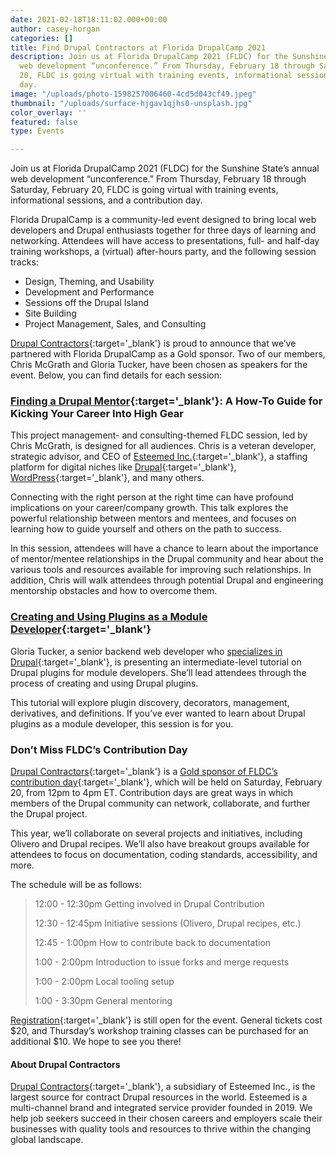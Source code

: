 ```yaml
---
date: 2021-02-18T18:11:02.000+00:00
author: casey-horgan
categories: []
title: Find Drupal Contractors at Florida DrupalCamp 2021
description: Join us at Florida DrupalCamp 2021 (FLDC) for the Sunshine State’s annual
  web development “unconference.” From Thursday, February 18 through Saturday, February
  20, FLDC is going virtual with training events, informational sessions, and a contribution
  day.
image: "/uploads/photo-1598257006460-4cd5d043cf49.jpeg"
thumbnail: "/uploads/surface-hjgav1qjhs0-unsplash.jpg"
color_overlay: ''
featured: false
type: Events

---
```

Join us at Florida DrupalCamp 2021 (FLDC) for the Sunshine State’s annual web development “unconference.” From Thursday, February 18 through Saturday, February 20, FLDC is going virtual with training events, informational sessions, and a contribution day.

Florida DrupalCamp is a community-led event designed to bring local web developers and Drupal enthusiasts together for three days of learning and networking. Attendees will have access to presentations, full- and half-day training workshops, a (virtual) after-hours party, and the following session tracks:

* Design, Theming, and Usability
* Development and Performance
* Sessions off the Drupal Island
* Site Building
* Project Management, Sales, and Consulting

[Drupal Contractors](https://www.drupalcontractors.com/){:target='_blank'} is proud to announce that we’ve partnered with Florida DrupalCamp as a Gold sponsor. Two of our members, Chris McGrath and Gloria Tucker, have been chosen as speakers for the event. Below, you can find details for each session:

### [Finding a Drupal Mentor](https://www.fldrupal.camp/sessions/project-management-and-consulting/finding-drupal-mentor-how-guide-kicking-you-career-high){:target='_blank'}: A How-To Guide for Kicking Your Career Into High Gear

This project management- and consulting-themed FLDC session, led by Chris McGrath, is designed for all audiences. Chris is a veteran developer, strategic advisor, and CEO of [Esteemed Inc.](https://esteemed.io/){:target='_blank'}, a staffing platform for digital niches like [Drupal](https://www.drupalcontractors.com/){:target='_blank'}, [WordPress](https://wpcontractors.com/){:target='_blank'}, and many others.

Connecting with the right person at the right time can have profound implications on your career/company growth. This talk explores the powerful relationship between mentors and mentees, and focuses on learning how to guide yourself and others on the path to success.

In this session, attendees will have a chance to learn about the importance of mentor/mentee relationships in the Drupal community and hear about the various tools and resources available for improving such relationships. In addition, Chris will walk attendees through potential Drupal and engineering mentorship obstacles and how to overcome them.

### [Creating and Using Plugins as a Module Developer](https://www.fldrupal.camp/sessions/development-performance/creating-and-using-plugins-module-developer){:target='_blank'}

Gloria Tucker, a senior backend web developer who [specializes in Drupal](https://www.fldrupal.camp/users/gtucker6){:target='_blank'}, is presenting an intermediate-level tutorial on Drupal plugins for module developers. She’ll lead attendees through the process of creating and using Drupal plugins.

This tutorial will explore plugin discovery, decorators, management, derivatives, and definitions. If you’ve ever wanted to learn about Drupal plugins as a module developer, this session is for you.

### Don’t Miss FLDC’s Contribution Day

[Drupal Contractors](https://www.drupalcontractors.com/){:target='_blank'} is a [Gold sponsor of FLDC’s contribution day](https://www.fldrupal.camp/conference/contribution-day){:target='_blank'}, which will be held on Saturday, February 20, from 12pm to 4pm ET. Contribution days are great ways in which members of the Drupal community can network, collaborate, and further the Drupal project.

This year, we’ll collaborate on several projects and initiatives, including Olivero and Drupal recipes. We’ll also have breakout groups available for attendees to focus on documentation, coding standards, accessibility, and more.

The schedule will be as follows:

> 12:00 - 12:30pm Getting involved in Drupal Contribution
>
> 12:30 - 12:45pm Initiative sessions (Olivero, Drupal recipes, etc.)
>
> 12:45 - 1:00pm How to contribute back to documentation
>
> 1:00 - 2:00pm Introduction to issue forks and merge requests
>
> 1:00 - 2:00pm Local tooling setup
>
> 1:00 - 3:30pm General mentoring

[Registration](https://www.eventbrite.com/e/florida-drupalcamp-2021-tickets-135880928515#tickets){:target='_blank'} is still open for the event. General tickets cost $20, and Thursday’s workshop training classes can be purchased for an additional $10. We hope to see you there!

#### About Drupal Contractors

[Drupal Contractors](app.drupalcontractors.com){:target='_blank'}, a subsidiary of Esteemed Inc., is the largest source for contract Drupal resources in the world. Esteemed is a multi-channel brand and integrated service provider founded in 2019. We help job seekers succeed in their chosen careers and employers scale their businesses with quality tools and resources to thrive within the changing global landscape.